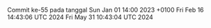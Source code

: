 Commit ke-55 pada tanggal Sun Jan 01 14:00 2023 +0100
Fri Feb 16 14:43:06 UTC 2024
Fri May 31 10:43:04 UTC 2024
